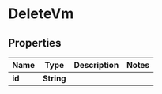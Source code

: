 

# DeleteVm


## Properties

Name | Type | Description | Notes
------------ | ------------- | ------------- | -------------
**id** | **String** |  | 




